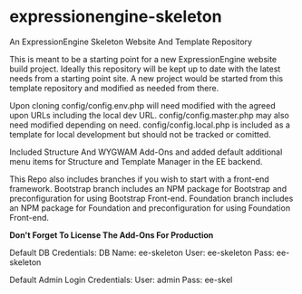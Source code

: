 # expressionengine-skeleton
An ExpressionEngine Skeleton Website And Template Repository

This is meant to be a starting point for a new ExpressionEngine website build project.
Ideally this repository will be kept up to date with the latest needs from a starting point site.
A new project would be started from this template repository and modified as needed from there.

Upon cloning config/config.env.php will need modified with the agreed upon URLs including the local dev URL.
config/config.master.php may also need modified depending on need.
config/config.local.php is included as a template for local development but should not be tracked or comitted.

Included Structure And WYGWAM Add-Ons and added default additional menu items for Structure and Template Manager in the EE backend.

This Repo also includes branches if you wish to start with a front-end framework.
Bootstrap branch includes an NPM package for Bootstrap and preconfiguration for using Bootstrap Front-end.
Foundation branch includes an NPM package for Foundation and preconfiguration for using Foundation Front-end.

**Don't Forget To License The Add-Ons For Production**

Default DB Credentials:
DB Name: ee-skeleton
User: ee-skeleton
Pass: ee-skeleton

Default Admin Login Credentials:
User: admin
Pass: ee-skel
